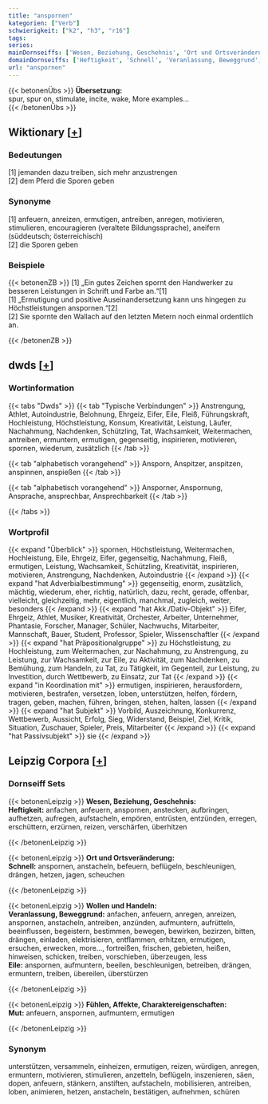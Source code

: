 ```yaml
---
title: "anspornen"
kategorien: ["Verb"]
schwierigkeit: ["k2", "h3", "r16"]
tags:
series:
mainDornseiffs: ['Wesen, Beziehung, Geschehnis', 'Ort und Ortsveränderung', 'Wollen und Handeln', 'Fühlen, Affekte, Charaktereigenschaften']
domainDornseiffs: ['Heftigkeit', 'Schnell', 'Veranlassung, Beweggrund', 'Eile', 'Mut']
url: "anspornen"
---
```


{{< betonenÜbs >}}
**Übersetzung:**  
spur, spur on, stimulate, incite, wake, More examples...  
{{< /betonenÜbs >}}

## Wiktionary [[+](https://de.wiktionary.org/wiki/anspornen)]

### Bedeutungen
[1] jemanden dazu treiben, sich mehr anzustrengen  
[2] dem Pferd die Sporen geben  

### Synonyme
[1] anfeuern, anreizen, ermutigen, antreiben, anregen, motivieren, stimulieren, encouragieren (veraltete Bildungssprache), aneifern (süddeutsch; österreichisch)  
[2] die Sporen geben  

### Beispiele
{{< betonenZB >}}
[1] „Ein gutes Zeichen spornt den Handwerker zu besseren Leistungen in Schrift und Farbe an.“[1]  
[1] „Ermutigung und positive Auseinandersetzung kann uns hingegen zu Höchstleistungen anspornen.“[2]  
[2] Sie spornte den Wallach auf den letzten Metern noch einmal ordentlich an.  

{{< /betonenZB >}}


## dwds [[+](https://www.dwds.de/wb/anspornen)]

### Wortinformation
{{< tabs "Dwds" >}}
{{< tab "Typische Verbindungen" >}}
Anstrengung, Athlet, Autoindustrie, Belohnung, Ehrgeiz, Eifer, Eile, Fleiß, Führungskraft, Hochleistung, Höchstleistung, Konsum, Kreativität, Leistung, Läufer, Nachahmung, Nachdenken, Schützling, Tat, Wachsamkeit, Weitermachen, antreiben, ermuntern, ermutigen, gegenseitig, inspirieren, motivieren, spornen, wiederum, zusätzlich
{{< /tab >}}

{{< tab "alphabetisch vorangehend" >}}
Ansporn, Anspitzer, anspitzen, anspinnen, anspießen
{{< /tab >}}

{{< tab "alphabetisch vorangehend" >}}
Ansporner, Anspornung, Ansprache, ansprechbar, Ansprechbarkeit
{{< /tab >}}

{{< /tabs >}}

### Wortprofil
{{< expand "Überblick" >}} spornen, Höchstleistung, Weitermachen, Hochleistung, Eile, Ehrgeiz, Eifer, gegenseitig, Nachahmung, Fleiß, ermutigen, Leistung, Wachsamkeit, Schützling, Kreativität, inspirieren, motivieren, Anstrengung, Nachdenken, Autoindustrie {{< /expand >}}
{{< expand "hat Adverbialbestimmung" >}} gegenseitig, enorm, zusätzlich, mächtig, wiederum, eher, richtig, natürlich, dazu, recht, gerade, offenbar, vielleicht, gleichzeitig, mehr, eigentlich, manchmal, zugleich, weiter, besonders {{< /expand >}}
{{< expand "hat Akk./Dativ-Objekt" >}} Eifer, Ehrgeiz, Athlet, Musiker, Kreativität, Orchester, Arbeiter, Unternehmer, Phantasie, Forscher, Manager, Schüler, Nachwuchs, Mitarbeiter, Mannschaft, Bauer, Student, Professor, Spieler, Wissenschaftler {{< /expand >}}
{{< expand "hat Präpositionalgruppe" >}} zu Höchstleistung, zu Hochleistung, zum Weitermachen, zur Nachahmung, zu Anstrengung, zu Leistung, zur Wachsamkeit, zur Eile, zu Aktivität, zum Nachdenken, zu Bemühung, zum Handeln, zu Tat, zu Tätigkeit, im Gegenteil, zur Leistung, zu Investition, durch Wettbewerb, zu Einsatz, zur Tat {{< /expand >}}
{{< expand "in Koordination mit" >}} ermutigen, inspirieren, herausfordern, motivieren, bestrafen, versetzen, loben, unterstützen, helfen, fördern, tragen, geben, machen, führen, bringen, stehen, halten, lassen {{< /expand >}}
{{< expand "hat Subjekt" >}} Vorbild, Auszeichnung, Konkurrenz, Wettbewerb, Aussicht, Erfolg, Sieg, Widerstand, Beispiel, Ziel, Kritik, Situation, Zuschauer, Spieler, Preis, Mitarbeiter {{< /expand >}}
{{< expand "hat Passivsubjekt" >}} sie {{< /expand >}}

## Leipzig Corpora [[+](https://corpora.uni-leipzig.de/en/res?word=anspornen&corpusId=deu_newscrawl-public_2018)]

### Dornseiff Sets
{{< betonenLeipzig >}}
**Wesen, Beziehung, Geschehnis:**  
**Heftigkeit:** anfachen, anfeuern, anspornen, anstecken, aufbringen, aufhetzen, aufregen, aufstacheln, empören, entrüsten, entzünden, erregen, erschüttern, erzürnen, reizen, verschärfen, überhitzen  

{{< /betonenLeipzig >}}


{{< betonenLeipzig >}}
**Ort und Ortsveränderung:**  
**Schnell:** anspornen, anstacheln, befeuern, beflügeln, beschleunigen, drängen, hetzen, jagen, scheuchen  

{{< /betonenLeipzig >}}


{{< betonenLeipzig >}}
**Wollen und Handeln:**  
**Veranlassung, Beweggrund:** anfachen, anfeuern, anregen, anreizen, anspornen, anstacheln, antreiben, anzünden, aufmuntern, aufrütteln, beeinflussen, begeistern, bestimmen, bewegen, bewirken, bezirzen, bitten, drängen, einladen, elektrisieren, entflammen, erhitzen, ermutigen, ersuchen, erwecken, more..., fortreißen, frischen, gebieten, heißen, hinweisen, schicken, treiben, vorschieben, überzeugen, less  
**Eile:** anspornen, aufmuntern, beeilen, beschleunigen, betreiben, drängen, ermuntern, treiben, übereilen, überstürzen  

{{< /betonenLeipzig >}}


{{< betonenLeipzig >}}
**Fühlen, Affekte, Charaktereigenschaften:**  
**Mut:** anfeuern, anspornen, aufmuntern, ermutigen  

{{< /betonenLeipzig >}}

### Synonym
unterstützen, versammeln, einheizen, ermutigen, reizen, würdigen, anregen, ermuntern, motivieren, stimulieren, anzetteln, beflügeln, inszenieren, säen, dopen, anfeuern, stänkern, anstiften, aufstacheln, mobilisieren, antreiben, loben, animieren, hetzen, anstacheln, bestätigen, aufnehmen, schüren

